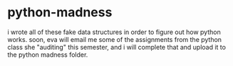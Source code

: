 # python-madness

i wrote all of these fake data structures in order to figure out how python works.  soon, eva will email me some of the assignments from the python class she "auditing" this semester, and i will complete that and upload it to the python madness folder.  
